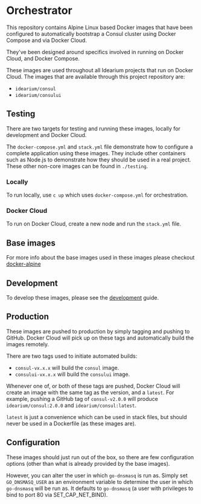 # Orchestrator

This repository contains Alpine Linux based Docker images that have been configured to automatically bootstrap a Consul cluster using Docker Compose and via Docker Cloud.

They've been designed around specifics involved in running on Docker Cloud, and Docker Compose.

These images are used throughout all Idearium projects that run on Docker Cloud. The images that are available through this project repository are:

- `idearium/consul`
- `idearium/consului`

## Testing

There are two targets for testing and running these images, locally for development and Docker Cloud.

The `docker-compose.yml` and `stack.yml` file demonstrate how to configure a complete application using these images. They include other containers such as Node.js to demonstrate how they should be used in a real project. These other non-core images can be found in `./testing`.

### Locally

To run locally, use `c up` which uses `docker-compose.yml` for orchestration.

### Docker Cloud

To run on Docker Cloud, create a new node and run the `stack.yml` file.

## Base images

For more info about the base images used in these images please checkout [docker-alpine](https://github.com/smebberson/docker-alpine)

## Development

To develop these images, please see the [development](./DEVELOPMENT.md) guide.

## Production

These images are pushed to production by simply tagging and pushing to GitHub. Docker Cloud will pick up on these tags and automatically build the images remotely.

There are two tags used to initiate automated builds:

- `consul-vx.x.x` will build the `consul` image.
- `consului-vx.x.x` will build the `consului` image.

Whenever one of, or both of these tags are pushed, Docker Cloud will create an image with the same tag as the version, and a `latest`. For example, pushing a GitHub tag of `consul-v2.0.0` will produce `idearium/consul:2.0.0` and `idearium/consul:latest`.

`latest` is just a convenience which can be used in stack files, but should never be used in a Dockerfile (as these images are).

## Configuration

These images should just run out of the box, so there are few configuration options (other than what is already provided by the base images).

However, you can alter the user in which `go-dnsmasq` is run as. Simply set `GO_DNSMASQ_USER` as an environment variable to determine the user in which `go-dnsmasq` will be run as. It defaults to `go-dnsmasq` (a user with privileges to bind to port 80 via SET_CAP_NET_BIND).
